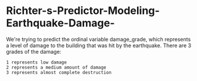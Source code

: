 # Richter-s-Predictor-Modeling-Earthquake-Damage-


We're trying to predict the ordinal variable damage_grade, which represents a level of damage to the building that was hit by the earthquake. There are 3 grades of the damage:

    1 represents low damage
    2 represents a medium amount of damage
    3 represents almost complete destruction
